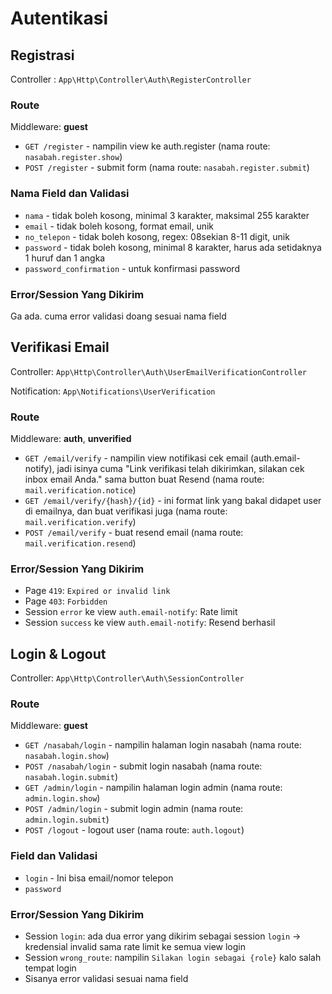 # Autentikasi

## Registrasi
Controller : `App\Http\Controller\Auth\RegisterController`

### Route
Middleware: **guest**
- `GET /register` - nampilin view ke auth.register (nama route: `nasabah.register.show`)
- `POST /register` - submit form (nama route: `nasabah.register.submit`)

### Nama Field dan Validasi
- `nama` - tidak boleh kosong, minimal 3 karakter, maksimal 255 karakter
- `email` - tidak boleh kosong, format email, unik
- `no_telepon` - tidak boleh kosong, regex: 08sekian 8-11 digit, unik
- `password` - tidak boleh kosong, minimal 8 karakter, harus ada setidaknya 1 huruf dan 1 angka
- `password_confirmation` - untuk konfirmasi password

### Error/Session Yang Dikirim
Ga ada. cuma error validasi doang sesuai nama field

## Verifikasi Email
Controller: `App\Http\Controller\Auth\UserEmailVerificationController`

Notification: `App\Notifications\UserVerification`

### Route
Middleware: **auth**, **unverified**
- `GET /email/verify` - nampilin view notifikasi cek email (auth.email-notify), jadi isinya cuma "Link verifikasi telah dikirimkan, silakan cek inbox email Anda." sama button buat Resend (nama route: `mail.verification.notice`)
- `GET /email/verify/{hash}/{id}` - ini format link yang bakal didapet user di emailnya, dan buat verifikasi juga (nama route: `mail.verification.verify`) 
- `POST /email/verify` - buat resend email (nama route: `mail.verification.resend`)

### Error/Session Yang Dikirim
- Page `419`: `Expired or invalid link`
- Page `403`: `Forbidden`
- Session `error` ke view `auth.email-notify`: Rate limit
- Session `success` ke view `auth.email-notify`: Resend berhasil

## Login & Logout
Controller: `App\Http\Controller\Auth\SessionController`

### Route
Middleware: **guest**
- `GET /nasabah/login` - nampilin halaman login nasabah (nama route: `nasabah.login.show`)
- `POST /nasabah/login` - submit login nasabah (nama route: `nasabah.login.submit`)
- `GET /admin/login` - nampilin halaman login admin (nama route: `admin.login.show`)
- `POST /admin/login` - submit login admin (nama route: `admin.login.submit`)
- `POST /logout` - logout user (nama route: `auth.logout`)

### Field dan Validasi
- `login` - Ini bisa email/nomor telepon
- `password`

### Error/Session Yang Dikirim
- Session `login`: ada dua error yang dikirim sebagai session `login` -> kredensial invalid sama rate limit ke semua view login
- Session `wrong_route`: nampilin `Silakan login sebagai {role}` kalo salah tempat login
- Sisanya error validasi sesuai nama field 